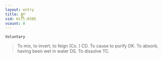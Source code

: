 ```yaml
---
layout: entry
title: སྒྲུང་
vid: Hill:0385
vcount: 0
---
```

`Voluntary` 
> To mix, to invert, to feign (Cs\.
) CD\.
 To cause to purify DK\.
 To absorb, having been wet in water DS\.
 To dissolve TC\.

